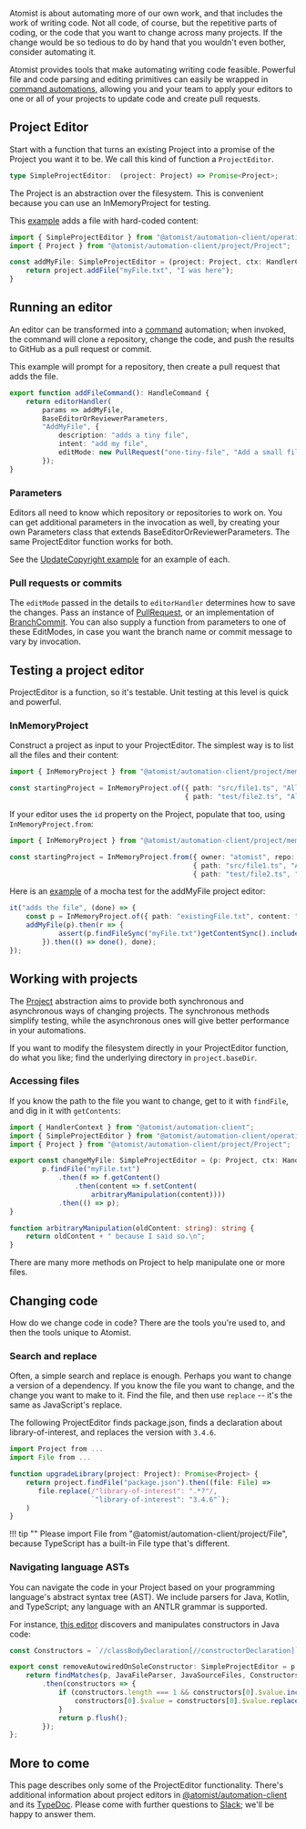 Atomist is about automating more of our own work, and that includes
the work of writing code.  Not all code, of course, but the repetitive
parts of coding, or the code that you want to change across many
projects.  If the change would be so tedious to do by hand that you
wouldn't even bother, consider automating it.

Atomist provides tools that make automating writing code feasible.
Powerful file and code parsing and editing primitives can easily be
wrapped in [command automations][commands], allowing you and your team
to apply your editors to one or all of your projects to update code
and create pull requests.

[commands]: commands.md (Atomist Command Automations)

## Project Editor

Start with a function that turns an existing Project into a promise of the Project you want it to be. We call this kind of function a `ProjectEditor`.

```typescript
type SimpleProjectEditor:  (project: Project) => Promise<Project>;
```

The Project is an abstraction over the filesystem. This is convenient because you can use an InMemoryProject for testing.

This [example](https://github.com/atomist/automation-client-samples-ts/blob/1da17e847b8e4a55ec246dfac351334ca49f3e71/src/commands/editor/addMyFile.ts) adds a file with hard-coded content:

```typescript
import { SimpleProjectEditor } from "@atomist/automation-client/operations/edit/projectEditor";
import { Project } from "@atomist/automation-client/project/Project";

const addMyFile: SimpleProjectEditor = (project: Project, ctx: HandlerContext) => {
    return project.addFile("myFile.txt", "I was here");
}
```

## Running an editor

An editor can be transformed into a [command][commands] automation; when invoked, the command will clone a repository, change the code, and push the results to GitHub as a pull request or commit.

This example will prompt for a repository, then create a pull request that adds the file.

```typescript
export function addFileCommand(): HandleCommand {
    return editorHandler(
        params => addMyFile,
        BaseEditorOrReviewerParameters,
        "AddMyFile", {
            description: "adds a tiny file",
            intent: "add my file",
            editMode: new PullRequest("one-tiny-file", "Add a small file"),
        });
}
```

### Parameters

Editors all need to know which repository or repositories to work on. You can get additional parameters in the invocation as well, by creating your own Parameters class that extends BaseEditorOrReviewerParameters. The same ProjectEditor function works for both.

See the [UpdateCopyright example](https://github.com/atomist/automation-client-samples-ts/blob/1da17e847b8e4a55ec246dfac351334ca49f3e71/src/commands/editor/addMyFile.ts) for an example of each.

### Pull requests or commits

The `editMode` passed in the details to `editorHandler` determines how to save the changes. Pass an instance of [PullRequest](https://atomist.github.io/automation-client-ts/classes/_operations_edit_editmodes_.pullrequest.html), or an implementation of [BranchCommit](https://atomist.github.io/automation-client-ts/interfaces/_operations_edit_editmodes_.branchcommit.html). You can also supply a function from parameters to one of these EditModes, in case you want the branch name or commit message to vary by invocation.

## Testing a project editor

ProjectEditor is a function, so it's testable. Unit testing at this level is quick and powerful.

### InMemoryProject

Construct a project as input to your ProjectEditor. The simplest way is to list all the files and their content:

```typescript
import { InMemoryProject } from "@atomist/automation-client/project/mem/InMemoryProject";

const startingProject = InMemoryProject.of({ path: "src/file1.ts", "All the stuff in file1"},
                                           { path: "test/file2.ts", "All the stuff in file2"});
```

If your editor uses the `id` property on the Project, populate that too, using `InMemoryProject.from`:

```typescript
import { InMemoryProject } from "@atomist/automation-client/project/mem/InMemoryProject";

const startingProject = InMemoryProject.from({ owner: "atomist", repo: "end-user-documentation", sha: "my-branch" },
                                             { path: "src/file1.ts", "All the stuff in file1"},
                                             { path: "test/file2.ts", "All the stuff in file2"});
```

Here is an [example](https://github.com/atomist/automation-client-samples-ts/blob/1da17e847b8e4a55ec246dfac351334ca49f3e71/test/commands/editor/addMyFileTest.ts) of a mocha test for the addMyFile project editor:

```typescript
it("adds the file", (done) => {
    const p = InMemoryProject.of({ path: "existingFile.txt", content: "Hi\n" });
    addMyFile(p).then(r => {
            assert(p.findFileSync("myFile.txt")getContentSync().includes("I was here");
        }).then(() => done(), done);
});
```

## Working with projects

The [Project](https://atomist.github.io/automation-client-ts/interfaces/_project_project_.project.html) abstraction aims to provide both synchronous and asynchronous ways of changing projects. The synchronous methods simplify testing,
while the asynchronous ones will give better performance in your automations.

If you want to modify the filesystem directly in your ProjectEditor function, do what you like; find the underlying directory in `project.baseDir`.

### Accessing files

If you know the path to the file you want to change, get to it with `findFile`, and dig in it with `getContents`:

```typescript
import { HandlerContext } from "@atomist/automation-client";
import { SimpleProjectEditor } from "@atomist/automation-client/operations/edit/projectEditor";
import { Project } from "@atomist/automation-client/project/Project";

export const changeMyFile: SimpleProjectEditor = (p: Project, ctx: HandlerContext) =>
        p.findFile("myFile.txt")
            .then(f => f.getContent()
                .then(content => f.setContent(
                    arbitraryManipulation(content))))
            .then(() => p);
}

function arbitraryManipulation(oldContent: string): string {
    return oldContent + " because I said so.\n";
}
```

There are many more methods on Project to help manipulate one or more files.

## Changing code

How do we change code in code? There are the tools you're used to, and then the tools unique to Atomist.

### Search and replace

Often, a simple search and replace is enough. Perhaps you want to change a version of a dependency. If you know the file you want to change, and the change you want to make to it. Find the file, and then use `replace` -- it's the same as JavaScript's replace.

The following ProjectEditor finds package.json, finds a declaration about library-of-interest, and replaces the version with `3.4.6`.

```typescript
import Project from ...
import File from ...

function upgradeLibrary(project: Project): Promise<Project> {
    return project.findFile("package.json").then((file: File) =>
       file.replace(/"library-of-interest": ".*?"/,
                    `"library-of-interest": "3.4.6"`);
    )
}
```

!!! tip ""
Please import File from "@atomist/automation-client/project/File", because TypeScript has a built-in File type that's different.

### Navigating language ASTs

You can navigate the code in your Project based on your programming language's abstract syntax tree (AST). We include parsers for Java, Kotlin, and TypeScript; any language with an ANTLR grammar is supported.

For instance, [this editor](https://github.com/atomist/spring-automation/blob/8894dcb49bb1ed180beb98a57be5bf4aab908d4c/src/commands/editor/spring/removeUnnecessaryAutowiredAnnotations.ts#L20) discovers and manipulates constructors in Java code:

```typescript
const Constructors = `//classBodyDeclaration[//constructorDeclaration]`;

export const removeAutowiredOnSoleConstructor: SimpleProjectEditor = p => {
    return findMatches(p, JavaFileParser, JavaSourceFiles, Constructors)
        .then(constructors => {
            if (constructors.length === 1 && constructors[0].$value.includes("@Autowired")) {
                constructors[0].$value = constructors[0].$value.replace(/@Autowired[\s]+/, "");
            }
            return p.flush();
        });
};
```

## More to come

This page describes only some of the ProjectEditor functionality. There's additional information about project editors in [@atomist/automation-client](https://github.com/atomist/automation-client-ts/blob/master/docs/ProjectEditors.md) and its [TypeDoc](https://atomist.github.io/automation-client-ts/index.html). Please come with further questions to [Slack](https://join.atomist.com); we'll be happy to answer them.

